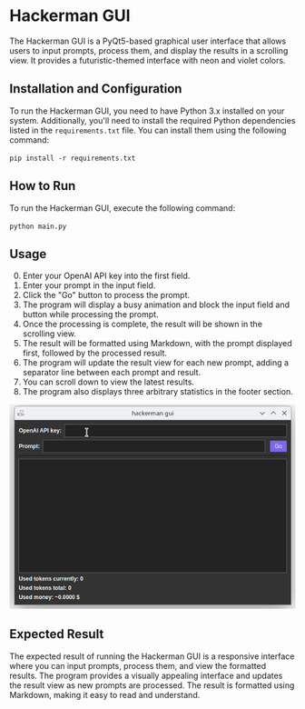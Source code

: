 # Hackerman GUI

The Hackerman GUI is a PyQt5-based graphical user interface that allows users to input prompts, process them, and display the results in a scrolling view. It provides a futuristic-themed interface with neon and violet colors.

## Installation and Configuration

To run the Hackerman GUI, you need to have Python 3.x installed on your system. Additionally, you'll need to install the required Python dependencies listed in the `requirements.txt` file. You can install them using the following command:

`pip install -r requirements.txt`

## How to Run

To run the Hackerman GUI, execute the following command:

`python main.py`


## Usage

0. Enter your OpenAI API key into the first field.
1. Enter your prompt in the input field.
2. Click the "Go" button to process the prompt.
3. The program will display a busy animation and block the input field and button while processing the prompt.
4. Once the processing is complete, the result will be shown in the scrolling view.
5. The result will be formatted using Markdown, with the prompt displayed first, followed by the processed result.
6. The program will update the result view for each new prompt, adding a separator line between each prompt and result.
7. You can scroll down to view the latest results.
8. The program also displays three arbitrary statistics in the footer section.

![](usage.gif)

## Expected Result

The expected result of running the Hackerman GUI is a responsive interface where you can input prompts, process them, and view the formatted results. The program provides a visually appealing interface and updates the result view as new prompts are processed. The result is formatted using Markdown, making it easy to read and understand.
